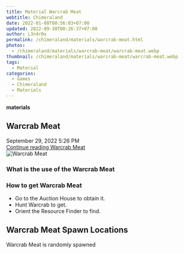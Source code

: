 ```yaml
---
title: Material Warcrab Meat
webtitle: Chimeraland
date: 2022-01-08T00:56:03+07:00
updated: 2022-09-30T00:26:37+07:00
author: L3n4r0x
permalink: /chimeraland/materials/warcrab-meat.html
photos:
  - /chimeraland/materials/warcrab-meat/warcrab-meat.webp
thumbnail: /chimeraland/materials/warcrab-meat/warcrab-meat.webp
tags:
  - Material
categories:
  - Games
  - Chimeraland
  - Materials
---
```


<section id="bootstrap-wrapper">
  <link
    rel="stylesheet"
    href="https://cdn.statically.io/gh/dimaslanjaka/Web-Manajemen/40ac3225/css/bootstrap-4.5-wrapper.css"
  />
  <div
    class="row g-0 border rounded overflow-hidden flex-md-row mb-4 shadow-sm position-relative"
  >
    <div class="col p-4 d-flex flex-column position-static">
      <strong class="d-inline-block mb-2 text-success">materials</strong>
      <h2 class="mb-0">Warcrab Meat</h2>
      <div class="mb-1 text-muted">September 29, 2022 5:26 PM</div>
      <a
        href="/chimeraland/materials/warcrab-meat.html"
        class="stretched-link d-none"
        >Continue reading Warcrab Meat</a
      >
    </div>
    <div class="col-auto d-none d-lg-block">
      <img
        src="/chimeraland/materials/warcrab-meat/warcrab-meat.webp"
        alt="Warcrab Meat"
      />
    </div>
  </div>
  <div class="row">
    <div class="col-lg-6 col-12 mb-2">
      <div class="card">
        <div class="card-body">
          <h3 class="card-title">What is the use of the Warcrab Meat</h3>
          <div class="card-text"><ul></ul></div>
        </div>
      </div>
    </div>
    <div class="col-lg-6 col-12 mb-2">
      <div class="card">
        <div class="card-body">
          <h3 class="card-title">How to get Warcrab Meat</h3>
          <div class="card-text">
            <ul>
              <li>Go to the Auction House to obtain it.</li>
              <li>Hunt Warcrab to get.</li>
              <li>Orient the Resource Finder to find.</li>
            </ul>
          </div>
        </div>
      </div>
    </div>
    <div class="col-12 mb-2">
      <h2>Warcrab Meat Spawn Locations</h2>
      <p>Warcrab Meat is randomly spawned</p>
    </div>
  </div>
</section>